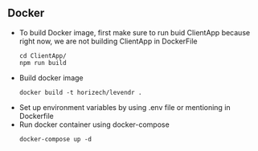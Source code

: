 ## Docker

- To build Docker image, first make sure to run buid ClientApp because right now, we are not building ClientApp in DockerFile
  ```
  cd ClientApp/
  npm run build
  ```
- Build docker image
  ```
  docker build -t horizech/levendr .
  ```
- Set up environment variables by using .env file or mentioning in Dockerfile
- Run docker container using docker-compose
  ```
  docker-compose up -d
  ```
